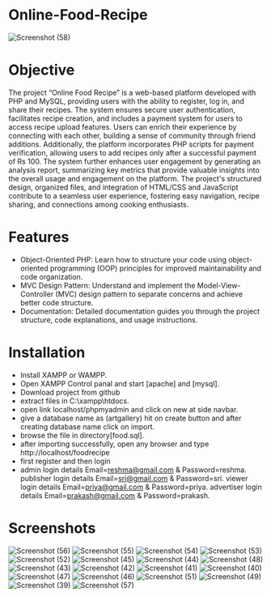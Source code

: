 # Online-Food-Recipe
![Screenshot (58)](https://github.com/Reshma0325/Online-Food-Recipe/assets/151641454/2f123b61-11f3-4ecb-a2fe-a0042203268b)
# Objective
The project “Online Food Recipe” is a web-based platform developed with PHP and MySQL, providing users with the ability to register, log in, and share their recipes. The system ensures secure user authentication, facilitates recipe creation, and includes a payment system for users to access recipe upload features. Users can enrich their experience by connecting with each other, building a sense of community through friend additions. Additionally, the platform incorporates PHP scripts for payment verification, allowing users to add recipes only after a successful payment of Rs 100. The system further enhances user engagement by generating an analysis report, summarizing key metrics that provide valuable insights into the overall usage and engagement on the platform. The project's structured design, organized files, and integration of HTML/CSS and JavaScript contribute to a seamless user experience, fostering easy navigation, recipe sharing, and connections among cooking enthusiasts.
# Features
* Object-Oriented PHP: Learn how to structure your code using object-oriented programming (OOP) principles for improved maintainability and code organization.
* MVC Design Pattern: Understand and implement the Model-View-Controller (MVC) design pattern to separate concerns and achieve better code structure.
* Documentation: Detailed documentation guides you through the project structure, code explanations, and usage instructions.
# Installation
* Install XAMPP or WAMPP.
* Open XAMPP Control panal and start [apache] and [mysql].
* Download project from github
* extract files in C:\xampp\htdocs.
* open link localhost/phpmyadmin and click on new at side navbar.
* give a database name as (artgallery) hit on create button and after creating database name click on import.
* browse the file in directory[food.sql].
* after importing successfully, open any browser and type http://localhost/foodrecipe
* first register and then login
* admin login details Email=reshma@gmail.com &  Password=reshma.
publisher login details Email=sri@gmail.com &  Password=sri.
viewer login details Email=priya@gmail.com &  Password=priya.
advertiser login details Email=prakash@gmail.com &  Password=prakash.
# Screenshots
![Screenshot (56)](https://github.com/Reshma0325/Online-Food-Recipe/assets/151641454/dae7935a-c26f-42f8-9d19-48289a957804)
![Screenshot (55)](https://github.com/Reshma0325/Online-Food-Recipe/assets/151641454/4dac1ba5-8093-40c9-bec4-e1d5bd711fc9)
![Screenshot (54)](https://github.com/Reshma0325/Online-Food-Recipe/assets/151641454/c7ee4629-ee05-472f-a5a6-0c7304415be7)
![Screenshot (53)](https://github.com/Reshma0325/Online-Food-Recipe/assets/151641454/95adc1b2-eda7-4cc1-951a-e9ad5982b110)
![Screenshot (52)](https://github.com/Reshma0325/Online-Food-Recipe/assets/151641454/5b6e2875-1d9a-4cfe-9d15-ca3274738ff3)
![Screenshot (45)](https://github.com/Reshma0325/Online-Food-Recipe/assets/151641454/bdc8da1c-b902-4d29-9609-91ae7c63cbd1)
![Screenshot (44)](https://github.com/Reshma0325/Online-Food-Recipe/assets/151641454/629088c4-6ad0-4bcd-a0ee-5d86d40407cc)
![Screenshot (48)](https://github.com/Reshma0325/Online-Food-Recipe/assets/151641454/516dbc82-cb02-4e9a-aa22-3690ccda5c5e)
![Screenshot (43)](https://github.com/Reshma0325/Online-Food-Recipe/assets/151641454/a1db76cc-c67f-45a1-b31e-afadacc2174d)
![Screenshot (42)](https://github.com/Reshma0325/Online-Food-Recipe/assets/151641454/1851b117-6b72-40f8-9c89-5d7d71139474)
![Screenshot (41)](https://github.com/Reshma0325/Online-Food-Recipe/assets/151641454/251e1795-e91e-4e13-a57c-be0da9caa510)
![Screenshot (40)](https://github.com/Reshma0325/Online-Food-Recipe/assets/151641454/22bc7955-8e6d-422a-b223-ed9259149435)
![Screenshot (47)](https://github.com/Reshma0325/Online-Food-Recipe/assets/151641454/94f5ac56-b38e-44da-a695-94fd446cf9a5)
![Screenshot (46)](https://github.com/Reshma0325/Online-Food-Recipe/assets/151641454/7b850733-aad2-43bc-a11c-3d4080f066c7)
![Screenshot (51)](https://github.com/Reshma0325/Online-Food-Recipe/assets/151641454/9786971a-8e7a-4d70-ba31-1907a7d2b0de)
![Screenshot (49)](https://github.com/Reshma0325/Online-Food-Recipe/assets/151641454/622ab4af-1f2d-4dd4-9830-f3ae021fa354)
![Screenshot (39)](https://github.com/Reshma0325/Online-Food-Recipe/assets/151641454/44c632d2-8970-4620-943d-f7714a133b25)
![Screenshot (57)](https://github.com/Reshma0325/Online-Food-Recipe/assets/151641454/8b7fa8d3-8763-4689-9c52-71da8fcddcd0)

